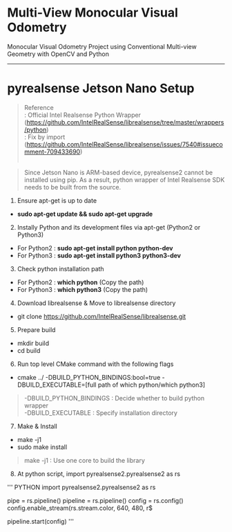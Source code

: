 # Multi-View Monocular Visual Odometry
Monocular Visual Odometry Project using Conventional Multi-view Geometry with OpenCV and Python

-----------

# pyrealsense Jetson Nano Setup
>Reference <br>
>: Official Intel Realsense Python Wrapper (https://github.com/IntelRealSense/librealsense/tree/master/wrappers/python) <br>
>: Fix by import (https://github.com/IntelRealSense/librealsense/issues/7540#issuecomment-709433690) <br><br>

>Since Jetson Nano is ARM-based device, pyrealsense2 cannot be installed using pip. As a result, python wrapper of Intel Realsense SDK needs to be built from the source.

1. Ensure apt-get is up to date
- **sudo apt-get update && sudo apt-get upgrade**

2. Instally Python and its development files via apt-get (Python2 or Python3)
- For Python2 : **sudo apt-get install python python-dev**
- For Python3 : **sudo apt-get install python3 python3-dev**

3. Check python installation path
- For Python2 : **which python** (Copy the path)
- For Python3 : **which python3** (Copy the path)

4. Download librealsense & Move to librealsense directory
- git clone https://github.com/IntelRealSense/librealsense.git

5. Prepare build
- mkdir build
- cd build

6. Run top level CMake command with the following flags
- cmake ../ -DBUILD_PYTHON_BINDINGS:bool=true -DBUILD_EXECUTABLE=[full path of which python/which python3]
> -DBUILD_PYTHON_BINDINGS : Decide whether to build python wrapper <br>
> -DBUILD_EXECUTABLE : Specify installation directory <br>

7. Make & Install
- make -j1
- sudo make install
> make -j1 : Use one core to build the library

8. At python script, import pyrealsense2.pyrealsense2 as rs

''' PYTHON
import pyrealsense2.pyrealsense2 as rs

pipe = rs.pipeline()
pipeline = rs.pipeline()
config = rs.config()
config.enable_stream(rs.stream.color, 640, 480, r$

pipeline.start(config)
'''
